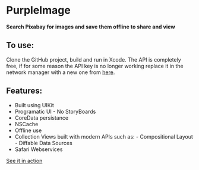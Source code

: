 # PurpleImage

**Search Pixabay for images and save them offline to share and view**

To use: 
-
Clone the GitHub project, build and run in Xcode. The API is completely free, if for some reason the API key is no longer working replace it in the network manager with a new one from [here](https://pixabay.com/api/docs/). 

## Features:
 - Built using UIKit
 - Programatic UI - No StoryBoards
 - CoreData persistance
 - NSCache
 - Offline use 
 - Collection Views built with modern APIs such as: 
			- Compositional Layout 
			- Diffable Data Sources
- Safari Webservices



[See it in action](https://vimeo.com/manage/videos/660256167)
